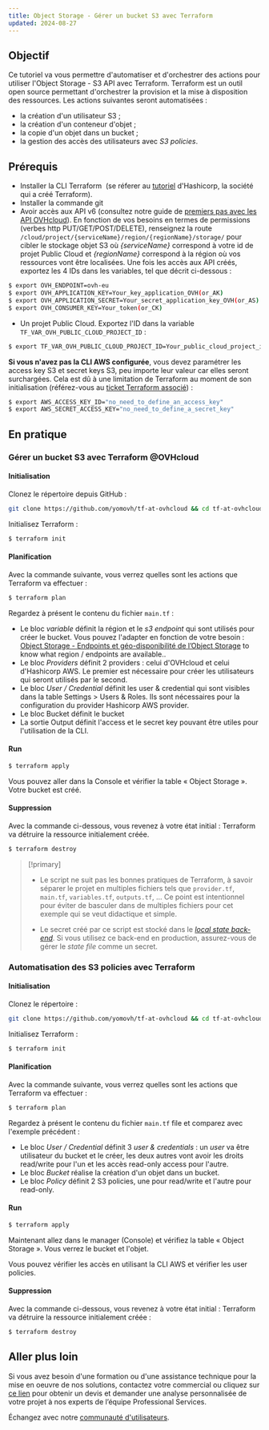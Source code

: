 ```yaml
---
title: Object Storage - Gérer un bucket S3 avec Terraform
updated: 2024-08-27
---
```


## Objectif

Ce tutoriel va vous permettre d'automatiser et d'orchestrer des actions pour utiliser l'Object Storage - S3 API avec Terraform. Terraform est un outil open source permettant d'orchestrer la provision et la mise à disposition des ressources. Les actions suivantes seront automatisées :

- la création d'un utilisateur S3 ;
- la création d'un conteneur d'objet ;
- la copie d'un objet dans un bucket ;
- la gestion des accès des utilisateurs avec *S3 policies*.

## Prérequis

- Installer la CLI Terraform  (se réferer au [tutoriel](https://developer.hashicorp.com/terraform/tutorials/aws-get-started/install-cli) d'Hashicorp, la société qui a créé Terraform). 
- Installer la commande git 
- Avoir accès aux API v6 (consultez notre guide de [premiers pas avec les API OVHcloud](/pages/manage_and_operate/api/first-steps)). En fonction de vos besoins en termes de permissions (verbes http PUT/GET/POST/DELETE), renseignez la route `/cloud/project/{serviceName}/region/{regionName}/storage/` pour cibler le stockage objet S3 où *{serviceName}* correspond à votre id de projet Public Cloud et *{regionName}* correspond à la région où vos ressources vont être localisées. Une fois les accès aux API créés, exportez les 4 IDs dans les variables, tel que décrit ci-dessous :

```bash
$ export OVH_ENDPOINT=ovh-eu
$ export OVH_APPLICATION_KEY=Your_key_application_OVH(or_AK)
$ export OVH_APPLICATION_SECRET=Your_secret_application_key_OVH(or_AS)
$ export OVH_CONSUMER_KEY=Your_token(or_CK)
```   

- Un projet Public Cloud. Exportez l'ID dans la variable `TF_VAR_OVH_PUBLIC_CLOUD_PROJECT_ID` :

```bash
$ export TF_VAR_OVH_PUBLIC_CLOUD_PROJECT_ID=Your_public_cloud_project_id
```

**Si vous n'avez pas la CLI AWS configurée**, vous devez paramétrer les access key S3 et secret keys S3, peu importe leur valeur car elles seront surchargées. Cela est dû à une limitation de Terraform au moment de son initialisation (référez-vous au [ticket Terraform associé](https://github.com/hashicorp/terraform/issues/2430)) :

```bash
$ export AWS_ACCESS_KEY_ID="no_need_to_define_an_access_key"  
$ export AWS_SECRET_ACCESS_KEY="no_need_to_define_a_secret_key"
```

## En pratique

### Gérer un bucket S3 avec Terraform @OVHcloud

#### Initialisation

Clonez le répertoire depuis GitHub :

```bash
git clone https://github.com/yomovh/tf-at-ovhcloud && cd tf-at-ovhcloud/s3_bucket_only
```

Initialisez Terraform :

```bash
$ terraform init
```

#### Planification

Avec la commande suivante, vous verrez quelles sont les actions que Terraform va effectuer :

```bash
$ terraform plan
```

Regardez à présent le contenu du fichier `main.tf` :

- Le bloc *variable* définit la région et le *s3 endpoint* qui sont utilisés pour créer le bucket. Vous pouvez l'adapter en fonction de votre besoin : [Object Storage - Endpoints et géo-disponibilité de l’Object Storage](/pages/storage_and_backup/object_storage/s3_location) to know what region / endpoints are available..
- Le bloc *Providers* définit 2 providers : celui d'OVHcloud et celui d'Hashicorp AWS. Le premier est nécessaire pour créer les utilisateurs qui seront utilisés par le second.
- Le bloc *User / Credential* définit les user & credential qui sont visibles dans la table Settings > Users & Roles. Ils sont nécessaires pour la configuration du provider Hashicorp AWS provider.
- Le bloc Bucket définit le bucket 
- La sortie Output définit l'access et le secret key pouvant être utiles pour l'utilisation de la CLI.

#### Run

```bash
$ terraform apply
```

Vous pouvez aller dans la Console et vérifier la table « Object Storage ». Votre bucket est créé.

#### Suppression

Avec la commande ci-dessous, vous revenez à votre état initial : Terraform va détruire la ressource initialement créée.

```bash
$ terraform destroy
```

> [!primary]
>
> - Le script ne suit pas les bonnes pratiques de Terraform, à savoir séparer le projet en multiples fichiers tels que `provider.tf`, `main.tf`, `variables.tf`, `outputs.tf`, ... Ce point est intentionnel pour éviter de basculer dans de multiples fichiers pour cet exemple qui se veut didactique et simple.
>
> - Le secret créé par ce script est stocké dans le *[local state back-end](https://developer.hashicorp.com/terraform/language/settings/backends/local)*. Si vous utilisez ce back-end en production, assurez-vous de gérer le *state file* comme un secret.
>

### Automatisation des S3 policies avec Terraform

#### Initialisation

Clonez le répertoire :

```bash
git clone https://github.com/yomovh/tf-at-ovhcloud && cd tf-at-ovhcloud/s3_policy
```

Initialisez Terraform :

```bash
$ terraform init
```

#### Planification

Avec la commande suivante, vous verrez quelles sont les actions que Terraform va effectuer :

```bash
$ terraform plan
```

Regardez à présent le contenu du fichier `main.tf` file et comparez avec l'exemple précédent :

- Le bloc *User / Credential* définit 3 *user & credentials* : un *user* va être utilisateur du bucket et le créer, les deux autres vont avoir les droits read/write pour l'un et les accès read-only access pour l'autre.
- Le bloc *Bucket* réalise la création d'un objet dans un bucket.
- Le bloc *Policy* définit 2 S3 policies, une pour read/write et l'autre pour read-only.

#### Run

```bash
$ terraform apply
```

Maintenant allez dans le manager (Console) et vérifiez la table « Object Storage ». Vous verrez le bucket et l'objet.

Vous pouvez vérifier les accès en utilisant la CLI AWS et vérifier les user policies.

#### Suppression

Avec la commande ci-dessous, vous revenez à votre état initial : Terraform va détruire la ressource initialement créée :

```bash
$ terraform destroy
```

## Aller plus loin

Si vous avez besoin d'une formation ou d'une assistance technique pour la mise en oeuvre de nos solutions, contactez votre commercial ou cliquez sur [ce lien](https://www.ovhcloud.com/fr/professional-services/) pour obtenir un devis et demander une analyse personnalisée de votre projet à nos experts de l’équipe Professional Services.

Échangez avec notre [communauté d'utilisateurs](/links/community).
